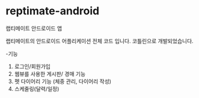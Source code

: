 # reptimate-android
랩티메이트 안드로이드 앱

랩티메이트의 안드로이드 어플리케이션 전체 코드 입니다.
코틀린으로 개발되었습니다.

-기능
1. 로그인/회원가입
2. 웹뷰를 사용한 게시판/ 경매 기능
3. 펫 다이어리 기능 (체중 관리, 다이어리 작성)
4. 스케줄링(달력/일정)
